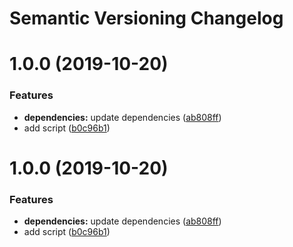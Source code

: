 # Semantic Versioning Changelog

# 1.0.0 (2019-10-20)


### Features

* **dependencies:** update dependencies ([ab808ff](https://github.com/chaiwatmat/sample-semantic-release/commit/ab808ff6fc59285d87320524ad3a1eff729b1770))
* add script ([b0c96b1](https://github.com/chaiwatmat/sample-semantic-release/commit/b0c96b162d6c006814adf9beaa72fa15a8e3ddf3))

# 1.0.0 (2019-10-20)


### Features

* **dependencies:** update dependencies ([ab808ff](https://github.com/chaiwatmat/sample-semantic-release/commit/ab808ff6fc59285d87320524ad3a1eff729b1770))
* add script ([b0c96b1](https://github.com/chaiwatmat/sample-semantic-release/commit/b0c96b162d6c006814adf9beaa72fa15a8e3ddf3))
